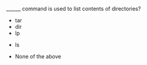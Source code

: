 ______ command is used to list contents of directories?

* tar 
* dir 
* lp 
+ ls 
* None of the above 

